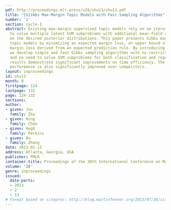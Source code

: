 ```yaml
---
pdf: http://proceedings.mlr.press/v28/zhu13/zhu13.pdf
title: "{G}ibbs Max-Margin Topic Models with Fast Sampling Algorithms"
number: '1'
section: cycle-1
abstract: Existing max-margin supervised topic models rely on an iterative procedure
  to solve multiple latent SVM subproblems with additional mean-field assumptions
  on the desired posterior distributions. This paper presents Gibbs max-margin supervised
  topic models by minimizing an expected margin loss, an upper bound of the existing
  margin loss derived from an expected prediction rule. By introducing augmented variables,
  we develop simple and fast Gibbs sampling algorithms with no restricting assumptions
  and no need to solve SVM subproblems for both classification and regression. Empirical
  results demonstrate significant improvements on time efficiency. The classification
  performance is also significantly improved over competitors.
layout: inproceedings
id: zhu13
month: 0
firstpage: 124
lastpage: 132
page: 124-132
sections: 
author:
- given: Jun
  family: Zhu
- given: Ning
  family: Chen
- given: Hugh
  family: Perkins
- given: Bo
  family: Zhang
date: 2013-02-13
address: Atlanta, Georgia, USA
publisher: PMLR
container-title: Proceedings of the 30th International Conference on Machine Learning
volume: '28'
genre: inproceedings
issued:
  date-parts:
  - 2013
  - 2
  - 13
# Format based on citeproc: http://blog.martinfenner.org/2013/07/30/citeproc-yaml-for-bibliographies/
---
```

